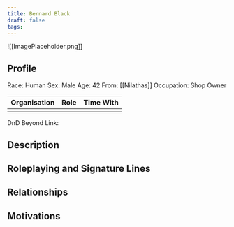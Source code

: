 ```yaml
---
title: Bernard Black
draft: false
tags:
---
```

![[ImagePlaceholder.png]]

## Profile
Race: Human
Sex: Male
Age: 42
From: [[Nilathas]] 
Occupation: Shop Owner

| Organisation | Role | Time With |
| ------------ | ---- | --------- |
|              |      |           

DnD Beyond Link:

## Description

## Roleplaying and Signature Lines

## Relationships

## Motivations





